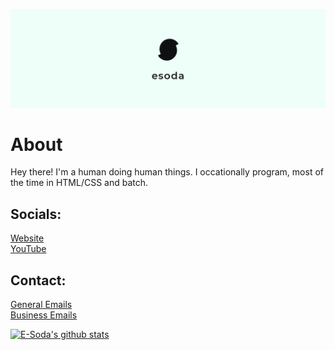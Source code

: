 [![E-Soda Banner](./small-banner.png)](https://esoda.ga)
# About
Hey there! I'm a human doing human things. I occationally program, most of the time in HTML/CSS and batch. 

## Socials:
[Website](https://esoda.ga) <br> [YouTube](https://www.youtube.com/channel/UCdamHTyE-YUIR8mvbUYPbCw)

## Contact:
[General Emails](mailto:hello@esoda.ga) <br> [Business Emails](mailto:business@esoda.ga)

[![E-Soda's github stats](https://github-readme-stats.vercel.app/api?username=E-Soda&theme=graywhite&show_icons=true)](https://github.com/anuraghazra/github-readme-stats)
